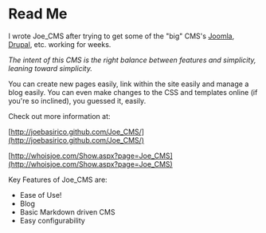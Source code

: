 # Read Me

I wrote Joe_CMS after trying to get some of the "big" CMS's [Joomla](http://www.joomla.org/), [Drupal](http://drupal.org/), etc. working for weeks. 

*The intent of this CMS is the right balance between features and simplicity, leaning toward simplicity.*

You can create new pages easily, link within the site easily and manage a blog easily. You can even make changes to the CSS and templates online (if you're so inclined), you guessed it, easily. 

Check out more information at:

[http://joebasirico.github.com/Joe_CMS/](http://joebasirico.github.com/Joe_CMS/)

[http://whoisjoe.com/Show.aspx?page=Joe_CMS](http://whoisjoe.com/Show.aspx?page=Joe_CMS)

Key Features of Joe_CMS are:

 * Ease of Use!
 * Blog
 * Basic Markdown driven CMS
 * Easy configurability
